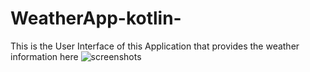 # WeatherApp-kotlin-
This is the User Interface of this Application that provides the weather information here
![screenshots](https://user-images.githubusercontent.com/85444852/145674395-553006dc-7e16-4656-b266-8292eb978542.jpg)

